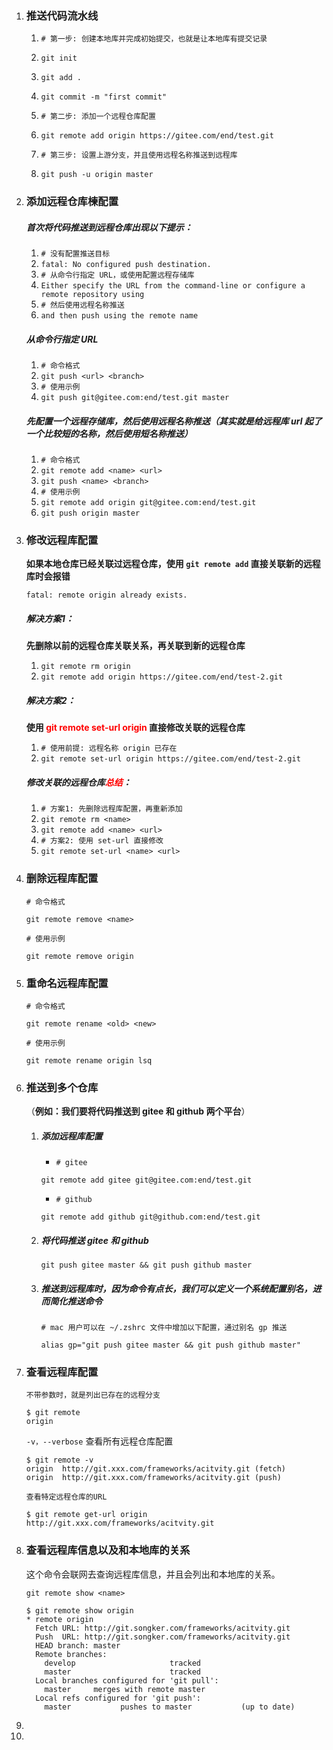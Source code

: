 1. ### 推送代码流水线

   1. `# 第一步: 创建本地库并完成初始提交，也就是让本地库有提交记录`
   
   2. `git init`
   
   3. `git add .`
   
   4. `git commit -m "first commit"`
   
   5. `# 第二步: 添加一个远程仓库配置`
   
   6. `git remote add origin https://gitee.com/end/test.git`
   
   7. `# 第三步: 设置上游分支，并且使用远程名称推送到远程库`
   
   8. `git push -u origin master`
   
      
   
2. ### 添加远程仓库楝配置

   ##### 首次将代码推送到远程仓库出现以下提示：

   1. `# 没有配置推送目标`
   2. `fatal: No configured push destination.`
   3. `# 从命令行指定 URL，或使用配置远程存储库`
   4. `Either specify the URL from the command-line or configure a remote repository using`
   5. `# 然后使用远程名称推送`
   6. `and then push using the remote name`

   

   ##### 从命令行指定 URL

   1. `# 命令格式`
   2. `git push <url> <branch>`
   3. `# 使用示例`
   4. `git push git@gitee.com:end/test.git master`

   

   ##### 先配置一个远程存储库，然后使用远程名称推送（其实就是给远程库 url 起了一个比较短的名称，然后使用短名称推送）

   1. `# 命令格式`
   2. `git remote add <name> <url>`
   3. `git push <name> <branch>`
   4. `# 使用示例`
   5. `git remote add origin git@gitee.com:end/test.git`
   6. `git push origin master`

   

3. ### 修改远程库配置

   **如果本地仓库已经关联过远程仓库，使用 `git remote add` 直接关联新的远程库时会报错**

   ```shell
   fatal: remote origin already exists.
   ```

   

   ##### 解决方案1：

   **先删除以前的远程仓库关联关系，再关联到新的远程仓库**

   1. `git remote rm origin`
   2. `git remote add origin https://gitee.com/end/test-2.git`

   

   ##### 解决方案2：

   **使用 <font color="red">git remote set-url origin</font> 直接修改关联的远程仓库**

   1. `# 使用前提: 远程名称 origin 已存在`
   2. `git remote set-url origin https://gitee.com/end/test-2.git`

   

   ##### 修改关联的远程仓库<font color="red">总结</font>：

   1. `# 方案1: 先删除远程库配置，再重新添加`
   2. `git remote rm <name>`
   3. `git remote add <name> <url>`
   4. `# 方案2: 使用 set-url 直接修改`
   5. `git remote set-url <name> <url>`

   

4. ### 删除远程库配置

   `# 命令格式`

   ```shell
   git remote remove <name>
   ```

   `# 使用示例`

   ```shell
   git remote remove origin
   ```

   

5. ### 重命名远程库配置

   `# 命令格式`

   ```shell
   git remote rename <old> <new>
   ```

   `# 使用示例`

   ```shell
   git remote rename origin lsq
   ```

   

6. ### 推送到多个仓库

   （**例如：我们要将代码推送到 gitee 和 github 两个平台**）

   

   1. ##### 添加远程库配置

      - `# gitee`

      ```shell
      git remote add gitee git@gitee.com:end/test.git
      ```

      - `# github`

      ```shell
      git remote add github git@github.com:end/test.git
      ```

      

   2. ##### 将代码推送 gitee 和 github

      ```shell
      git push gitee master && git push github master
      ```

      

   3. ##### 推送到远程库时，因为命令有点长，我们可以定义一个系统配置别名，进而简化推送命令

      `# mac 用户可以在 ~/.zshrc 文件中增加以下配置，通过别名 gp 推送`

      ```shell
      alias gp="git push gitee master && git push github master"
      ```

   

7. ### 查看远程库配置

   `不带参数时，就是列出已存在的远程分支`

   ```shell
   $ git remote
   origin
   ```

   

   `-v，--verbose` 查看所有远程仓库配置

   ```shell
   $ git remote -v
   origin  http://git.xxx.com/frameworks/acitvity.git (fetch)
   origin  http://git.xxx.com/frameworks/acitvity.git (push)
   ```

   

   `查看特定远程仓库的URL`

   ```shell
   $ git remote get-url origin
   http://git.xxx.com/frameworks/acitvity.git
   ```

   

8. ### 查看远程库信息以及和本地库的关系

   这个命令会联网去查询远程库信息，并且会列出和本地库的关系。

   `git remote show <name>`

   ```shell
   $ git remote show origin
   * remote origin
     Fetch URL: http://git.songker.com/frameworks/acitvity.git
     Push  URL: http://git.songker.com/frameworks/acitvity.git
     HEAD branch: master
     Remote branches:
       develop                     tracked
       master                      tracked
     Local branches configured for 'git pull':
       master     merges with remote master
     Local refs configured for 'git push':
       master           pushes to master           (up to date)
   
   ```

   

9. 

10. 